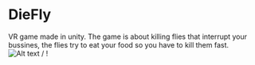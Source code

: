 # DieFly
VR game made in unity. The game is about killing flies that interrupt your bussines, the flies try to eat your food so you have to kill them fast.
![ Alt text](ezgif-2-871a03265b51.gif) / ! [](ezgif-2-871a03265b51.gif)
